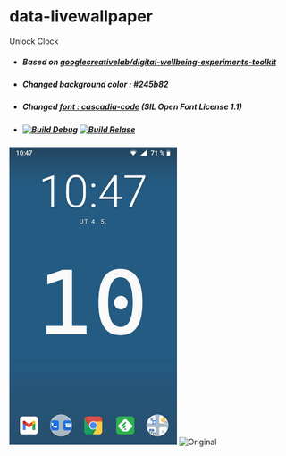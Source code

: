 # data-livewallpaper
Unlock Clock 
- ##### Based on *[googlecreativelab/digital-wellbeing-experiments-toolkit](https://github.com/googlecreativelab/digital-wellbeing-experiments-toolkit/tree/master/liveWallpaper)*
- ##### Changed *background color : #245b82* 
- ##### Changed *[font : cascadia-code](https://github.com/microsoft/cascadia-code)* (SIL Open Font License 1.1)
- ##### [![Build Debug](https://github.com/milankomaj/data-livewallpaper/actions/workflows/debug_build.yml/badge.svg)](https://github.com/milankomaj/data-livewallpaper/actions/workflows/debug_build.yml) [![Build Relase](https://github.com/milankomaj/data-livewallpaper/actions/workflows/relase_build.yml/badge.svg)](https://github.com/milankomaj/data-livewallpaper/actions/workflows/relase_build.yml)


<img src=".gitbook/assets/Screenshot.jpg" width="300" title="👉  With change  👈"> <img src="https://play-lh.googleusercontent.com/5jrV7gPOVdXPw54SXDEqnQIbQlfb6mziR5JDwu7-04rUofHSPp-cJo2TveEUXQvHjW4=w1366-h695" width="267" title="Original">